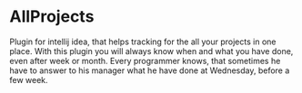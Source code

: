 # AllProjects
Plugin for intellij idea, that helps tracking for the all your projects in one place. With this plugin you will always know when and what you have done, even after week or month. Every programmer knows, that sometimes he have to answer to his manager what he have done at Wednesday, before a few week.
